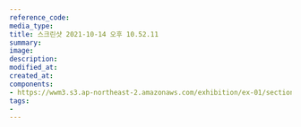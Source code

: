 ```yaml
---
reference_code:
media_type:
title: 스크린샷 2021-10-14 오후 10.52.11
summary:
image:
description:
modified_at:
created_at:
components:
- https://wwm3.s3.ap-northeast-2.amazonaws.com/exhibition/ex-01/section3/스크린샷+2021-10-14+오후+10.52.11.png
tags:
-
---
```

